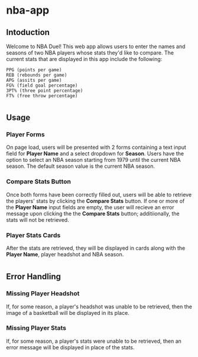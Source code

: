 # nba-app

## Intoduction

Welcome to NBA Duel! This web app allows users to enter the names and seasons of two NBA players whose stats they'd like to compare. The current stats that are displayed in this app include the following:

```
PPG (points per game)
REB (rebounds per game)
APG (assits per game)
FG% (field goal percentage)
3PT% (three point percentage)
FT% (free throw percentage)
```

#

## Usage

### Player Forms

On page load, users will be presented with 2 forms containing a text input field for **Player Name** and a select dropdown for **Season**. Users have the option to select an NBA season starting from 1979 until the current NBA season. The default season value is the current NBA season.

### Compare Stats Button

Once both forms have been correctly filled out, users will be able to retrieve the players' stats by clicking the **Compare Stats** button. If one or more of the **Player Name** input fields are empty, the user will recieve an error message upon clicking the the **Compare Stats** button; additiionally, the stats will not be retrieved.

### Player Stats Cards

After the stats are retrieved, they will be displayed in cards along with the **Player Name**, player headshot and NBA season.

#

## Error Handling

### Missing Player Headshot

If, for some reason, a player's headshot was unable to be retrieved, then the image of a basketball will be displayed in its place.

### Missing Player Stats

If, for some reason, a player's stats were unable to be retrieved, then an error message will be displayed in place of the stats.
